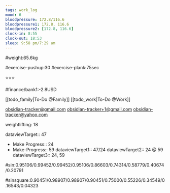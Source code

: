 ```yaml
---
tags: work_log
mood: 6
bloodpressure: 172.8/116.6
bloodpressure1: 172.8, 116.6
bloodpressure2: [172.8, 116.6]
clock-in: 8:55
clock-out: 18:53
sleep: 9:58 pm/7:29 am
---
```


#weight:65.6kg

#exercise-pushup:30
#exercise-plank:75sec


⭐⭐⭐


#finance/bank1:-2.8USD

[[todo_family|To-Do @Family]]
[[todo_work|To-Do @Work]]

obsidian-tracker@gmail.com
obsidian-tracker+1@gmail.com
obsidian-tracker@yahoo.com

weightlifting: 18

dataviewTarget:: 47
- Make Progress:: 24
- Make-Progress:: 59
dataviewTarget1:: 47/24
dataviewTarget2:: 24 @ 59
dataviewTarget3:: 24, 59

#sin:0.95106/0.99452/0.99452/0.95106/0.86603/0.74314/0.58779/0.40674/0.20791

#sinsquare:0.90451/0.98907/0.98907/0.90451/0.75000/0.55226/0.34549/0.16543/0.04323

